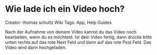 # Wie lade ich ein Video hoch?

Creator: thomas schultz
Wiki Tags: App, Help Guides

Nach der Aufnahme von deinem Video kannst du das Video noch bearbeiten, wenn du es möchtest. Ist dein Video fertig, dann drücke bitte unten rechts auf das rote Next Feld und dann auf das rote Post Feld. Das Video wird dann hochgeladen.